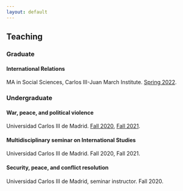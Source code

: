 ```yaml
---
layout: default
---
```


## Teaching

### Graduate

#### International Relations

MA in Social Sciences, Carlos III-Juan March Institute. [Spring 2022](https://github.com/franvillamil/syllabi/blob/master/2022_Spring/IR_spring2022.pdf).

### Undergraduate

#### War, peace, and political violence

Universidad Carlos III de Madrid. [Fall 2020](https://github.com/franvillamil/syllabi/blob/master/2020_Fall/war_peace_political_violence_fall2020.pdf), [Fall 2021](https://github.com/franvillamil/syllabi/blob/master/2021_Fall/war_peace_political_violence_fall2021.pdf).

#### Multidisciplinary seminar on International Studies

Universidad Carlos III de Madrid. Fall 2020, Fall 2021.

#### Security, peace, and conflict resolution

Universidad Carlos III de Madrid, seminar instructor. Fall 2020.
